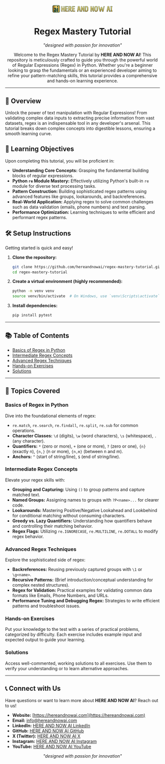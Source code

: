 <p align="center">
  <a href="https://hereandnowai.com">
    <img src="https://raw.githubusercontent.com/hereandnowai/images/refs/heads/main/logos/logo-of-here-and-now-ai.png" alt="HERE AND NOW AI Logo" width="200"/>
  </a>
</p>

<h1 align="center">Regex Mastery Tutorial</h1>

<p align="center">
  <i>"designed with passion for innovation"</i>
</p>

<p align="center">
  Welcome to the Regex Mastery Tutorial by <b>HERE AND NOW AI</b>!
  This repository is meticulously crafted to guide you through the powerful world of Regular Expressions (Regex) in Python.
  Whether you're a beginner looking to grasp the fundamentals or an experienced developer aiming to refine your pattern-matching skills,
  this tutorial provides a comprehensive and hands-on learning experience.
</p>

---

## 🚀 Overview

Unlock the power of text manipulation with Regular Expressions! From validating complex data inputs to extracting precise information from vast datasets, regex is an indispensable tool in any developer's arsenal. This tutorial breaks down complex concepts into digestible lessons, ensuring a smooth learning curve.

## 🎯 Learning Objectives

Upon completing this tutorial, you will be proficient in:

-   **Understanding Core Concepts:** Grasping the fundamental building blocks of regular expressions.
-   **Python `re` Module Mastery:** Effectively utilizing Python's built-in `re` module for diverse text processing tasks.
-   **Pattern Construction:** Building sophisticated regex patterns using advanced features like groups, lookarounds, and backreferences.
-   **Real-World Application:** Applying regex to solve common challenges such as data validation (emails, phone numbers) and text parsing.
-   **Performance Optimization:** Learning techniques to write efficient and performant regex patterns.

## 🛠️ Setup Instructions

Getting started is quick and easy!

1.  **Clone the repository:**
    ```bash
    git clone https://github.com/hereandnowai/regex-mastery-tutorial.git
    cd regex-mastery-tutorial
    ```
2.  **Create a virtual environment (highly recommended):**
    ```bash
    python -m venv venv
    source venv/bin/activate  # On Windows, use `venv\Scripts\activate`
    ```
3.  **Install dependencies:**
    ```bash
    pip install pytest
    ```

---

## 📚 Table of Contents

-   [Basics of Regex in Python](#basics-of-regex-in-python)
-   [Intermediate Regex Concepts](#intermediate-regex-concepts)
-   [Advanced Regex Techniques](#advanced-regex-techniques)
-   [Hands-on Exercises](#hands-on-exercises)
-   [Solutions](#solutions)

---

## 📖 Topics Covered

### Basics of Regex in Python

Dive into the foundational elements of regex:

-   `re.match`, `re.search`, `re.findall`, `re.split`, `re.sub` for common operations.
-   **Character Classes:** `\d` (digits), `\w` (word characters), `\s` (whitespace), `.` (any character).
-   **Quantifiers:** `*` (zero or more), `+` (one or more), `?` (zero or one), `{n}` (exactly n), `{n,}` (n or more), `{n,m}` (between n and m).
-   **Anchors:** `^` (start of string/line), `$` (end of string/line).

### Intermediate Regex Concepts

Elevate your regex skills with:

-   **Grouping and Capturing:** Using `()` to group patterns and capture matched text.
-   **Named Groups:** Assigning names to groups with `?P<name>...` for clearer code.
-   **Lookarounds:** Mastering Positive/Negative Lookahead and Lookbehind for conditional matching without consuming characters.
-   **Greedy vs. Lazy Quantifiers:** Understanding how quantifiers behave and controlling their matching behavior.
-   **Regex Flags:** Utilizing `re.IGNORECASE`, `re.MULTILINE`, `re.DOTALL` to modify regex behavior.

### Advanced Regex Techniques

Explore the sophisticated side of regex:

-   **Backreferences:** Reusing previously captured groups with `\1` or `\g<name>`.
-   **Recursive Patterns:** (Brief introduction/conceptual understanding for complex nested structures).
-   **Regex for Validation:** Practical examples for validating common data formats like Emails, Phone Numbers, and URLs.
-   **Performance Tuning and Debugging Regex:** Strategies to write efficient patterns and troubleshoot issues.

### Hands-on Exercises

Put your knowledge to the test with a series of practical problems, categorized by difficulty. Each exercise includes example input and expected output to guide your learning.

### Solutions

Access well-commented, working solutions to all exercises. Use them to verify your understanding or to learn alternative approaches.

---

## 📞 Connect with Us

Have questions or want to learn more about **HERE AND NOW AI**? Reach out to us!

-   **Website:** [https://hereandnowai.com](https://hereandnowai.com)
-   **Email:** info@hereandnowai.com
-   **LinkedIn:** [HERE AND NOW AI LinkedIn](https://www.linkedin.com/company/hereandnowai/)
-   **GitHub:** [HERE AND NOW AI GitHub](https://github.com/hereandnowai)
-   **X (Twitter):** [HERE AND NOW AI X](https://x.com/hereandnow_ai)
-   **Instagram:** [HERE AND NOW AI Instagram](https://instagram.com/hereandnow_ai)
-   **YouTube:** [HERE AND NOW AI YouTube](https://youtube.com/@hereandnow_ai)

<p align="center">
  <i>"designed with passion for innovation"</i>
</p>
